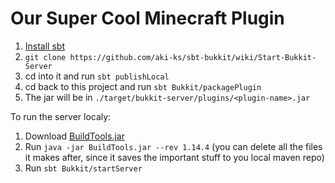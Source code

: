 # Our Super Cool Minecraft Plugin

1. [Install sbt](https://www.scala-sbt.org/)
2. `git clone https://github.com/aki-ks/sbt-bukkit/wiki/Start-Bukkit-Server`
3. cd into it and run `sbt publishLocal`
4. cd back to this project and run `sbt Bukkit/packagePlugin`
5. The jar will be in `./target/bukkit-server/plugins/<plugin-name>.jar`

To run the server localy:
1. Download [BuildTools.jar](https://hub.spigotmc.org/jenkins/job/BuildTools/lastSuccessfulBuild/artifact/target/BuildTools.jar)
2. Run `java -jar BuildTools.jar --rev 1.14.4` (you can delete all the files it makes after, since it saves the important stuff to you local maven repo)
3. Run `sbt Bukkit/startServer`
